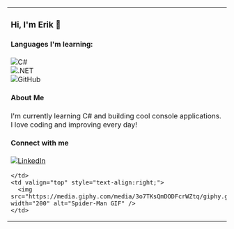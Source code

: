 <table>
  <tr>
    <td valign="top" style="padding-right: 20px;">

### Hi, I'm Erik 👋

#### Languages I'm learning:

![C#](https://img.shields.io/badge/C%23-239120?style=for-the-badge&logo=c-sharp&logoColor=white)  
![.NET](https://img.shields.io/badge/.NET-512BD4?style=for-the-badge&logo=dotnet&logoColor=white)  
![GitHub](https://img.shields.io/badge/GitHub-181717?style=for-the-badge&logo=github&logoColor=white)

#### About Me

I'm currently learning C# and building cool console applications.  
I love coding and improving every day!

#### Connect with me

[![LinkedIn](https://img.shields.io/badge/LinkedIn-0077B5?style=for-the-badge&logo=linkedin&logoColor=white)](https://www.linkedin.com/in/erik-jonsson-b16680368/)

    </td>
    <td valign="top" style="text-align:right;">
      <img src="https://media.giphy.com/media/3o7TKsQmDODFcrWZtq/giphy.gif" width="200" alt="Spider-Man GIF" />
    </td>
  </tr>
</table>

